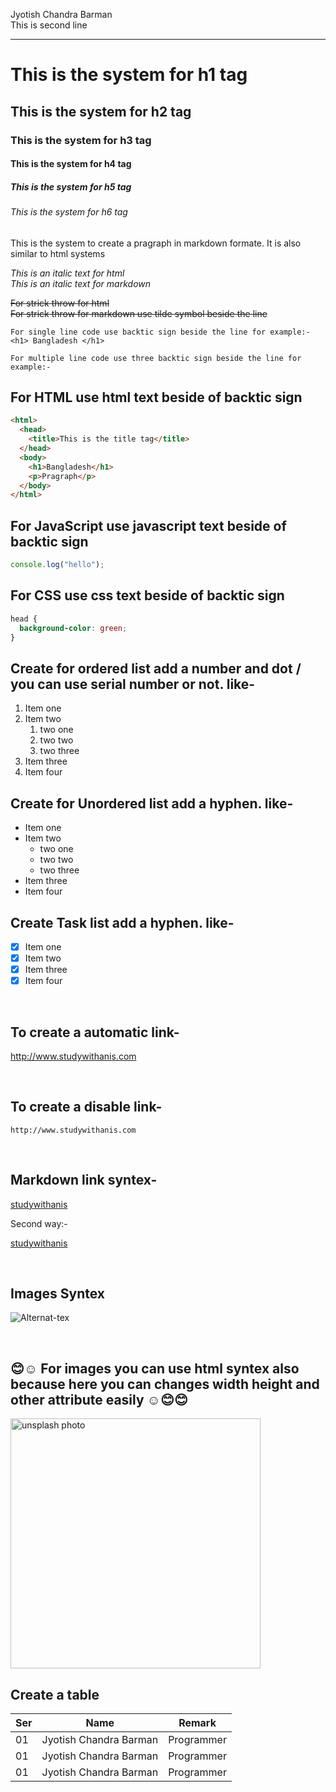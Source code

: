 <!-- markdown tutorial -->

Jyotish Chandra Barman <br/>
This is second line

---

# This is the system for h1 tag

## This is the system for h2 tag

### This is the system for h3 tag

#### This is the system for h4 tag

##### This is the system for h5 tag

###### This is the system for h6 tag

<p>This is the system to create a pragraph in markdown formate. It is also similar to html systems</p>

<i>This is an italic text for html</i>  
_This is an italic text for markdown_

<del>For strick throw for html</del>  
~~For strick throw for markdown use tilde symbol beside the line~~

`For single line code use backtic sign beside the line for example:-`
`<h1> Bangladesh </h1>`

```
For multiple line code use three backtic sign beside the line for example:-
```

## For HTML use html text beside of backtic sign

```html
<html>
  <head>
    <title>This is the title tag</title>
  </head>
  <body>
    <h1>Bangladesh</h1>
    <p>Pragraph</p>
  </body>
</html>
```

## For JavaScript use javascript text beside of backtic sign

```javascript
console.log("hello");
```

## For CSS use css text beside of backtic sign

```css
head {
  background-color: green;
}
```

## Create for ordered list add a number and dot / you can use serial number or not. like-

1. Item one
1. Item two
   1. two one
   1. two two
   1. two three
1. Item three
1. Item four

## Create for Unordered list add a hyphen. like-

- Item one
- Item two
  - two one
  - two two
  - two three
- Item three
- Item four

## Create Task list add a hyphen. like-

- [x] Item one
- [x] Item two
- [x] Item three
- [x] Item four

<br/>

## To create a automatic link-

http://www.studywithanis.com

<br/>

## To create a disable link-

`http://www.studywithanis.com`

<br/>

## Markdown link syntex-

[studywithanis](http://www.studywithanis.com)

Second way:-

[studywithanis][website]

<!-- My all link here -->

[website]: http://www.studywithanis.com

<br/>

## Images Syntex

![Alternat-tex](https://images.unsplash.com/photo-1511367461989-f85a21fda167?ixlib=rb-4.0.3&ixid=MnwxMjA3fDB8MHxzZWFyY2h8Mnx8cHJvZmlsZXxlbnwwfHwwfHw%3D&auto=format&fit=crop&w=500&q=60)

<br/>

## 😊☺️ For images you can use html syntex also because here you can changes width height and other attribute easily ☺️😊😊

<img src="https://images.unsplash.com/photo-1494790108377-be9c29b29330?ixlib=rb-4.0.3&ixid=MnwxMjA3fDB8MHxzZWFyY2h8M3x8cHJvZmlsZXxlbnwwfHwwfHw%3D&auto=format&fit=crop&w=500&q=60" width="400" height="400" title="unsplash photo"/>

<br/>

## Create a table

| Ser | Name                   | Remark     |
| --- | ---------------------- | ---------- |
| 01  | Jyotish Chandra Barman | Programmer |
| 01  | Jyotish Chandra Barman | Programmer |
| 01  | Jyotish Chandra Barman | Programmer |
